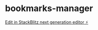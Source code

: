 # bookmarks-manager

[Edit in StackBlitz next generation editor ⚡️](https://stackblitz.com/~/github.com/amithcabraal/bookmarks-manager)